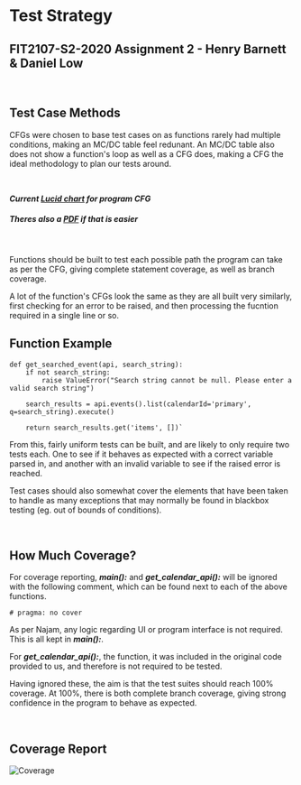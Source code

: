 # Test Strategy
## FIT2107-S2-2020 Assignment 2 - Henry Barnett & Daniel Low

<br>

## Test Case Methods

CFGs were chosen to base test cases on as functions rarely had multiple conditions, making an MC/DC table feel redunant. An MC/DC table also does not show a function's loop as well as a CFG does, making a CFG the ideal methodology to plan our tests around.

<br>

***Current [Lucid chart](https://app.lucidchart.com/invitations/accept/5c0e83f4-3b4b-4e0e-90d2-eb00f4e7fe7f) for program CFG*** 

##### *Theres also a [PDF](https://drive.google.com/file/d/1d9Q-yeQ8WhuQNZOvgoGjPw7NLvevt_YT/view?usp=sharing) if that is easier*

<br>

Functions should be built to test each possible path the program can take as per the CFG, giving complete statement coverage, as well as branch coverage.

A lot of the function's CFGs look the same as they are all built very similarly, first checking for an error to be raised, and then processing the fucntion required in a single line or so.

## Function Example
    def get_searched_event(api, search_string):
        if not search_string:
            raise ValueError("Search string cannot be null. Please enter a valid search string")

        search_results = api.events().list(calendarId='primary', q=search_string).execute()

        return search_results.get('items', [])`

From this, fairly uniform tests can be built, and are likely to only require two tests each. One to see if it behaves as expected with a correct variable parsed in, and another with an invalid variable to see if the raised error is reached. 

Test cases should also somewhat cover the elements that have been taken to handle as many exceptions that may normally be found in blackbox testing (eg. out of bounds of conditions).

<br>

 ## How Much Coverage?

For coverage reporting, ___main():___ and ___get_calendar_api():___ will be ignored with the following comment, which can be found next to each of the above functions. 

    # pragma: no cover

As per Najam, any logic regarding UI or program interface is not required. This is all kept in ___main():___. 

For ___get_calendar_api():___, the function, it was included in the original code provided to us, and therefore is not required to be tested.

Having ignored these, the aim is that the test suites should reach 100% coverage. At 100%, there is both complete branch coverage, giving strong confidence in the program to behave as expected. 

<br>
 
 ## Coverage Report
 ![Coverage](https://i.ibb.co/MZH992P/121371216-765769820822104-3375311843424163557-n.png)